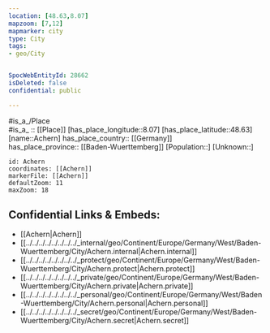 ```yaml
---
location: [48.63,8.07] 
mapzoom: [7,12] 
mapmarker: city 
type: City
tags:
- geo/City


SpocWebEntityId: 28662
isDeleted: false
confidential: public

---
```

#is_a_/Place  
#is_a_ :: [[Place]] 
[has_place_longitude::8.07] 
[has_place_latitude::48.63] 
[name::Achern] 
has_place_country:: [[Germany]]  
has_place_province:: [[Baden-Wuerttemberg]] 
[Population::] 
[Unknown::] 


```leaflet
id: Achern
coordinates: [[Achern]] 
markerFile: [[Achern]] 
defaultZoom: 11 
maxZoom: 18
```


## Confidential Links & Embeds: 
- [[Achern|Achern]]  
- [[../../../../../../../../_internal/geo/Continent/Europe/Germany/West/Baden-Wuerttemberg/City/Achern.internal|Achern.internal]] 
- [[../../../../../../../../_protect/geo/Continent/Europe/Germany/West/Baden-Wuerttemberg/City/Achern.protect|Achern.protect]] 
- [[../../../../../../../../_private/geo/Continent/Europe/Germany/West/Baden-Wuerttemberg/City/Achern.private|Achern.private]] 
- [[../../../../../../../../_personal/geo/Continent/Europe/Germany/West/Baden-Wuerttemberg/City/Achern.personal|Achern.personal]] 
- [[../../../../../../../../_secret/geo/Continent/Europe/Germany/West/Baden-Wuerttemberg/City/Achern.secret|Achern.secret]] 
